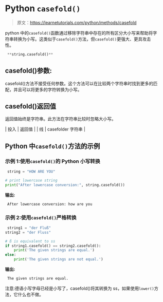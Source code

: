 # Python `casefold()`

> 原文：<https://learnetutorials.com/python/methods/casefold>

python 中的`casefold()`函数通过移除字符串中存在的所有区分大小写来帮助将字符串转换为小写。这类似于`casefold()`方法，但`casefold()`更强大、更具攻击性。

```py
 **string.casefold()** 

```

## casefold()参数:

casefold()方法不接受任何参数。这个方法可以在比较两个字符串时找到更多的匹配，并且可以将更多的字符转换为小写。

## casefold()返回值

返回值始终是字符串。此方法在字符串比较时忽略大小写。

| 投入 | 返回值 |
| 线 | casefolder 字符串 |

## Python 中`casefold()`方法的示例

### 示例 1:使用`casefold()`的 Python 小写转换

```py
 string = "HOW ARE YOU"

# print lowercase string
print("After lowercase conversion:", string.casefold()) 

```

**输出:**

```py
 After lowercase conversion: how are you 
```

### 示例 2:使用`casefold()`严格转换

```py
 string1 = "der Fluß"
string2 = "der Fluss"

# ß is equivalent to ss
if string1.casefold() == string2.casefold():
    print('The given strings are equal.')
else:
    print('The given strings are not equal.') 

```

**输出:**

```py
 The given strings are equal. 
```

注意:德语小写字母已经是小写了，casefold()将其转换为 ss，如果使用`lower()`方法，它什么也不做。